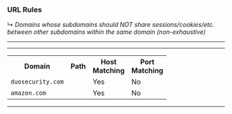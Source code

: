 <!-- ------------------------------------------------------------ ---

This file (on GitHub):

	https://github.com/mcavallo-git/Coding/blob/master/http/url_rules_subdomain_matching.md

--- ------------------------------------------------------------- -->

<h3>URL Rules</h3>
↳ <i>Domains whose subdomains should NOT share sessions/cookies/etc. between other subdomains within the same domain (non-exhaustive)</i>
<hr />

<!-- ------------------------------------------------------------ -->

***
<table>
	<tr>
		<th>Domain</th>
		<th>Path</th>
		<th>Host<br />Matching</th>
		<th>Port<br />Matching</th>
	</tr>
	<!-- ------------------------------------------------------------ -->
	<tr>
		<td><code>duosecurity.com</code></td>
		<td></td>
		<td>Yes</td>
		<td>No</td>
	</tr>
	<!-- ------------------------------------------------------------ -->
	<tr>
		<td><code>amazon.com</code></td>
		<td></td>
		<td>Yes</td>
		<td>No</td>
	</tr>
</table>
<hr />

<!-- ------------------------------------------------------------ -->
